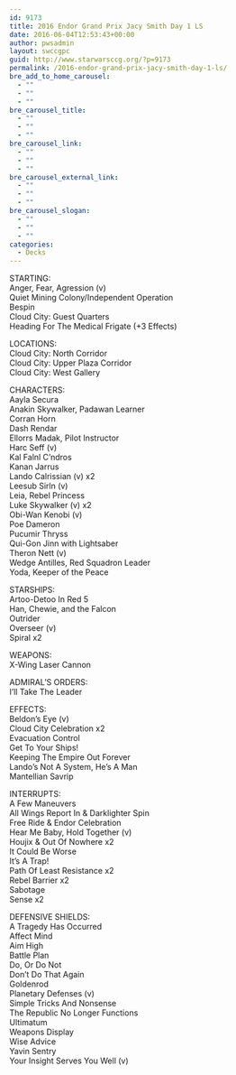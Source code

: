 ```yaml
---
id: 9173
title: 2016 Endor Grand Prix Jacy Smith Day 1 LS
date: 2016-06-04T12:53:43+00:00
author: pwsadmin
layout: swccgpc
guid: http://www.starwarsccg.org/?p=9173
permalink: /2016-endor-grand-prix-jacy-smith-day-1-ls/
bre_add_to_home_carousel:
  - ""
  - ""
  - ""
bre_carousel_title:
  - ""
  - ""
  - ""
bre_carousel_link:
  - ""
  - ""
  - ""
bre_carousel_external_link:
  - ""
  - ""
  - ""
bre_carousel_slogan:
  - ""
  - ""
  - ""
categories:
  - Decks
---
```

STARTING:  
Anger, Fear, Agression (v)  
Quiet Mining Colony/Independent Operation  
Bespin  
Cloud City: Guest Quarters  
Heading For The Medical Frigate (+3 Effects)

LOCATIONS:  
Cloud City: North Corridor  
Cloud City: Upper Plaza Corridor  
Cloud City: West Gallery

CHARACTERS:  
Aayla Secura  
Anakin Skywalker, Padawan Learner  
Corran Horn  
Dash Rendar  
Ellorrs Madak, Pilot Instructor  
Harc Seff (v)  
Kal Falnl C&#8217;ndros  
Kanan Jarrus  
Lando Calrissian (v) x2  
Leesub Sirln (v)  
Leia, Rebel Princess  
Luke Skywalker (v) x2  
Obi-Wan Kenobi (v)  
Poe Dameron  
Pucumir Thryss  
Qui-Gon Jinn with Lightsaber  
Theron Nett (v)  
Wedge Antilles, Red Squadron Leader  
Yoda, Keeper of the Peace 

STARSHIPS:  
Artoo-Detoo In Red 5  
Han, Chewie, and the Falcon  
Outrider  
Overseer (v)  
Spiral x2

WEAPONS:  
X-Wing Laser Cannon

ADMIRAL&#8217;S ORDERS:  
I&#8217;ll Take The Leader

EFFECTS:  
Beldon&#8217;s Eye (v)  
Cloud City Celebration x2  
Evacuation Control  
Get To Your Ships!  
Keeping The Empire Out Forever  
Lando&#8217;s Not A System, He&#8217;s A Man  
Mantellian Savrip

INTERRUPTS:  
A Few Maneuvers  
All Wings Report In & Darklighter Spin  
Free Ride & Endor Celebration  
Hear Me Baby, Hold Together (v)  
Houjix & Out Of Nowhere x2  
It Could Be Worse  
It&#8217;s A Trap!  
Path Of Least Resistance x2  
Rebel Barrier x2  
Sabotage  
Sense x2

DEFENSIVE SHIELDS:  
A Tragedy Has Occurred  
Affect Mind  
Aim High  
Battle Plan  
Do, Or Do Not  
Don&#8217;t Do That Again  
Goldenrod  
Planetary Defenses (v)  
Simple Tricks And Nonsense  
The Republic No Longer Functions  
Ultimatum  
Weapons Display  
Wise Advice  
Yavin Sentry  
Your Insight Serves You Well (v)